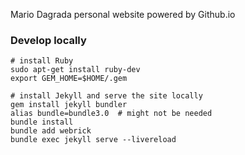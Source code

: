 Mario Dagrada personal website powered by Github.io

### Develop locally

```shell
# install Ruby
sudo apt-get install ruby-dev
export GEM_HOME=$HOME/.gem

# install Jekyll and serve the site locally
gem install jekyll bundler
alias bundle=bundle3.0  # might not be needed
bundle install
bundle add webrick
bundle exec jekyll serve --livereload
```
